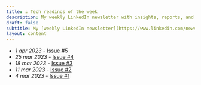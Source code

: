```yaml
---
title: ☕ Tech readings of the week
description: My weekly LinkedIn newsletter with insights, reports, and resources from the tech industry for founders, casual investors, and everything in between.
draft: false
subtitle: My [weekly LinkedIn newsletter](https://www.linkedin.com/newsletters/7039008827605692416/) where I share in-depth tech industry insights, reports, and resources for founders, retail investors and everything in between.
layout: content
---
```

- *1 apr 2023* - [Issue #5](https://www.linkedin.com/pulse/tech-readings-week-5-edoardo-reggiani)
- *25 mar 2023* - [Issue #4](https://www.linkedin.com/pulse/tech-readings-week-4-edoardo-reggiani/)
- *18 mar 2023* - [Issue #3](https://www.linkedin.com/pulse/tech-readings-week-3-edoardo-reggiani)
- *11 mar 2023* - [Issue #2](https://www.linkedin.com/pulse/tech-readings-week-2-edoardo-reggiani)
- *4 mar 2023* - [Issue #1](https://www.linkedin.com/post/edit/7037442341019762688/)